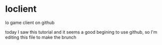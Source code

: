 # loclient
lo game client on github

today I saw this tutorial and it seems a good begining to use github, so I'm editing this file to make the brunch
